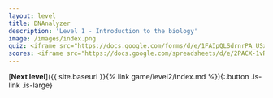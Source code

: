 ```yaml
---
layout: level
title: DNAnalyzer
description: 'Level 1 - Introduction to the biology'
image: /images/index.png
quiz: <iframe src="https://docs.google.com/forms/d/e/1FAIpQLSdrnrPA_USxzXmGS3rnC0QsELCvdgKmyHUQ_qaRW9-gA_LZZg/viewform?embedded=true" width="900" height="600" frameborder="0" marginheight="0" marginwidth="0">Loading…</iframe>
scores: <iframe src="https://docs.google.com/spreadsheets/d/e/2PACX-1vR7eW6vVlzmGaFtA4p6FcuW6GJzstwMQEqnF5WxI_OHJsGYnItCFUjh9BS5OxQmyFKrvXgASz5XJKAR/pubhtml?gid=861648969&amp;single=true&amp;widget=true&amp;headers=false" width="920" height="315" frameborder="0" marginheight="0" marginwidth="0"></iframe>
--- 
```


[**Next level**]({{ site.baseurl }}{% link game/level2/index.md %}){:.button .is-link .is-large}